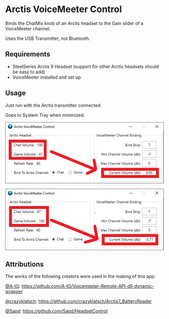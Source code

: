 # Arctis VoiceMeeter Control
Binds the ChatMix knob of an Arctis headset to the Gain slider of a VoiceMeeter channel.

Uses the USB Transmitter, not Bluetooth.

## Requirements
- SteelSeries Arctis 9 Headset (support for other Arctis headsets should be easy to add)
- VoiceMeeter installed and set up

## Usage 
Just run with the Arctis transmitter connected.

Goes to System Tray when minimized.

![image](screenshots/1.png)

![image](screenshots/2.png)

## Attributions
The works of the following creators were used in the making of this app:

[@A-tG](https://github.com/A-tG): https://github.com/A-tG/Voicemeeter-Remote-API-dll-dynamic-wrapper

[@crazyklatsch](https://github.com/crazyklatsch): https://github.com/crazyklatsch/Arctis7_BatteryReader

[@Sapd](https://github.com/Sapd): https://github.com/Sapd/HeadsetControl

